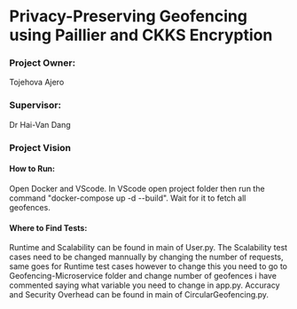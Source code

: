 # Privacy-Preserving Geofencing using Paillier and CKKS Encryption
### Project Owner: 
Tojehova Ajero
### Supervisor:
Dr Hai-Van Dang
### Project Vision

#### How to Run:
Open Docker and VScode. In VScode open project folder then run the command "docker-compose up -d --build". Wait for it to fetch all geofences. 

#### Where to Find Tests:
Runtime and Scalability can be found in main of User.py. The Scalability test cases need to be changed mannually by changing the number of requests, same goes for Runtime test cases however to change this you need to go to Geofencing-Microservice folder and change number of geofences i have commented saying what variable you need to change in app.py.
Accuracy and Security Overhead can be found in main of CircularGeofencing.py.
